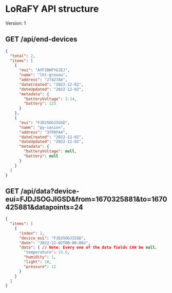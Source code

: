 # LoRaFY API structure
Version: 1

## GET /api/end-devices
```json
{
  "total": 2,
  "items": [
    {
      "eui": "AYFJDHFYGJEJ",
      "name": "lht-gronau",
      "address": "27427A4",
      "dateCreated": "2022-12-02",
      "dateUpdated": "2022-12-02",
      "metadata": {
        "batteryVoltage": 3.14,
        "battery": 123
      }
    },
    {
      "eui": "FJDJSOGJIGSD",
      "name": "py-saxion",
      "address": "37FDFA4",
      "dateCreated": "2022-12-02",
      "dateUpdated": "2022-12-02",
      "metadata": {
        "batteryVoltage": null,
        "battery": null
      }
    }
  ]
}
```

## GET /api/data?device-eui=FJDJSOGJIGSD&from=1670325881&to=1670425881&datapoints=24
```json
{
  "items": [
    {
      "index": 1,
      "device_eui": "FJDJSOGJIGSD",
      "date": "2022-12-02T00:00:00z",
      "data": { // Note: Every one of the data fields CAN be null.
        "temperature": 13.5,
        "humidity": 1,
        "light": 10,
        "pressure": 12
      }
    }
  ]
}
```

<!-- Ignore this for now, this is for version two: -->
<!-- # GET /api/messages
      "metadata": {
        "airtime": "10ms",
        "spreadingFactor": 7,
        "codingRate": "4/5",
        "bandwidth": 125000,
        "frequency": "868100000",
        "receivedAt": "2022-12-02T07:37:45.187496042Z",
      }, -->